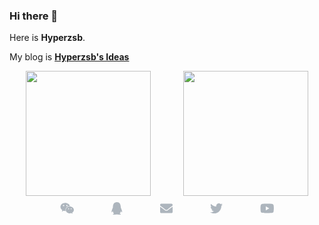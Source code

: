 ### Hi there 👋

Here is **Hyperzsb**.

My blog is **[Hyperzsb's Ideas](https://blog.hyperzsb.tech/)**

<div style="display: flex; width: 100%; flex-direction: row; flex-wrap: nowrap; justify-content: space-around">
	<img src="https://github-readme-stats.vercel.app/api?username=Hyperzsb&show_icons=true&theme=dark&include_all_commits=true" style="display: inline-block; height:200px" />
  <img src="https://github-readme-stats.vercel.app/api/top-langs/?username=Hyperzsb&layout=compact&theme=dark&langs_count=6" style="display: inline-block; height:200px;" />
</div>

<div style="display: flex; width: 100%; flex-direction: row; flex-wrap: nowrap; justify-content: center; padding: 10px 0;">
  <a href="#" title="WeChat: Hyperzsb" style="display: inline-blcok; padding: 0 30px">
  	<svg xmlns="http://www.w3.org/2000/svg" viewBox="0 0 576 512" fill="#adb5bd" style="height: 20px;">
    	<path d="M385.2 167.6c6.4 0 12.6.3 18.8 1.1C387.4 90.3 303.3 32 207.7 32 100.5 32 13 104.8 13 197.4c0 53.4 29.3 97.5 77.9 131.6l-19.3 58.6 68-34.1c24.4 4.8 43.8 9.7 68.2 9.7 6.2 0 12.1-.3 18.3-.8-4-12.9-6.2-26.6-6.2-40.8-.1-84.9 72.9-154 165.3-154zm-104.5-52.9c14.5 0 24.2 9.7 24.2 24.4 0 14.5-9.7 24.2-24.2 24.2-14.8 0-29.3-9.7-29.3-24.2.1-14.7 14.6-24.4 29.3-24.4zm-136.4 48.6c-14.5 0-29.3-9.7-29.3-24.2 0-14.8 14.8-24.4 29.3-24.4 14.8 0 24.4 9.7 24.4 24.4 0 14.6-9.6 24.2-24.4 24.2zM563 319.4c0-77.9-77.9-141.3-165.4-141.3-92.7 0-165.4 63.4-165.4 141.3S305 460.7 397.6 460.7c19.3 0 38.9-5.1 58.6-9.9l53.4 29.3-14.8-48.6C534 402.1 563 363.2 563 319.4zm-219.1-24.5c-9.7 0-19.3-9.7-19.3-19.6 0-9.7 9.7-19.3 19.3-19.3 14.8 0 24.4 9.7 24.4 19.3 0 10-9.7 19.6-24.4 19.6zm107.1 0c-9.7 0-19.3-9.7-19.3-19.6 0-9.7 9.7-19.3 19.3-19.3 14.5 0 24.4 9.7 24.4 19.3.1 10-9.9 19.6-24.4 19.6z">
    	</path>
  	</svg>
	</a>
  <a href="tencent://Message/?Uin=1948765057&amp;websiteName=q-zone.qq.com&amp;Menu=yes"
           title="QQ: 1948765057" style="display: inline-blcok; padding: 0 30px">
  	<svg xmlns="http://www.w3.org/2000/svg" viewBox="0 0 448 512" fill="#adb5bd" style="height: 20px;">
    	<path d="M433.754 420.445c-11.526 1.393-44.86-52.741-44.86-52.741 0 31.345-16.136 72.247-51.051 101.786 16.842 5.192 54.843 19.167 45.803 34.421-7.316 12.343-125.51 7.881-159.632 4.037-34.122 3.844-152.316 8.306-159.632-4.037-9.045-15.25 28.918-29.214 45.783-34.415-34.92-29.539-51.059-70.445-51.059-101.792 0 0-33.334 54.134-44.859 52.741-5.37-.65-12.424-29.644 9.347-99.704 10.261-33.024 21.995-60.478 40.144-105.779C60.683 98.063 108.982.006 224 0c113.737.006 163.156 96.133 160.264 214.963 18.118 45.223 29.912 72.85 40.144 105.778 21.768 70.06 14.716 99.053 9.346 99.704z">
    	</path>
  	</svg>
	</a>
	<a href="mailto:hyperzsb@outlook.com" title="Email: hyperzsb@outlook.com" style="display: inline-blcok; padding: 0 30px">
  	<svg xmlns="http://www.w3.org/2000/svg" viewBox="0 0 512 512" fill="#adb5bd" style="height: 20px;">
    	<path d="M502.3 190.8c3.9-3.1 9.7-.2 9.7 4.7V400c0 26.5-21.5 48-48 48H48c-26.5 0-48-21.5-48-48V195.6c0-5 5.7-7.8 9.7-4.7 22.4 17.4 52.1 39.5 154.1 113.6 21.1 15.4 56.7 47.8 92.2 47.6 35.7.3 72-32.8 92.3-47.6 102-74.1 131.6-96.3 154-113.7zM256 320c23.2.4 56.6-29.2 73.4-41.4 132.7-96.3 142.8-104.7 173.4-128.7 5.8-4.5 9.2-11.5 9.2-18.9v-19c0-26.5-21.5-48-48-48H48C21.5 64 0 85.5 0 112v19c0 7.4 3.4 14.3 9.2 18.9 30.6 23.9 40.7 32.4 173.4 128.7 16.8 12.2 50.2 41.8 73.4 41.4z" style="color: blue"></path>
  	</svg>
	</a>
  <a href="https://www.twitter.com/hyperzsb" title="Twitter: hyperzsb" style="display: inline-blcok; padding: 0 30px">
    <svg xmlns="http://www.w3.org/2000/svg" viewBox="0 0 512 512" fill="#adb5bd" style="height: 20px;">
      <path d="M459.37 151.716c.325 4.548.325 9.097.325 13.645 0 138.72-105.583 298.558-298.558 298.558-59.452 0-114.68-17.219-161.137-47.106 8.447.974 16.568 1.299 25.34 1.299 49.055 0 94.213-16.568 130.274-44.832-46.132-.975-84.792-31.188-98.112-72.772 6.498.974 12.995 1.624 19.818 1.624 9.421 0 18.843-1.3 27.614-3.573-48.081-9.747-84.143-51.98-84.143-102.985v-1.299c13.969 7.797 30.214 12.67 47.431 13.319-28.264-18.843-46.781-51.005-46.781-87.391 0-19.492 5.197-37.36 14.294-52.954 51.655 63.675 129.3 105.258 216.365 109.807-1.624-7.797-2.599-15.918-2.599-24.04 0-57.828 46.782-104.934 104.934-104.934 30.213 0 57.502 12.67 76.67 33.137 23.715-4.548 46.456-13.32 66.599-25.34-7.798 24.366-24.366 44.833-46.132 57.827 21.117-2.273 41.584-8.122 60.426-16.243-14.292 20.791-32.161 39.308-52.628 54.253z"></path>
  	</svg>
	</a>
  <a href="https://www.youtube.com/channel/UCpFjl9dlLOTEa99rKV7trrQ" title="YouTube: Shaobo Zhang" style="display: inline-blcok; padding: 0 30px">
    <svg xmlns="http://www.w3.org/2000/svg" viewBox="0 0 576 512" fill="#adb5bd" style="height: 20px;">
      <path d="M549.655 124.083c-6.281-23.65-24.787-42.276-48.284-48.597C458.781 64 288 64 288 64S117.22 64 74.629 75.486c-23.497 6.322-42.003 24.947-48.284 48.597-11.412 42.867-11.412 132.305-11.412 132.305s0 89.438 11.412 132.305c6.281 23.65 24.787 41.5 48.284 47.821C117.22 448 288 448 288 448s170.78 0 213.371-11.486c23.497-6.321 42.003-24.171 48.284-47.821 11.412-42.867 11.412-132.305 11.412-132.305s0-89.438-11.412-132.305zm-317.51 213.508V175.185l142.739 81.205-142.739 81.201z"></path>
    </svg>
	</a>
</div>

